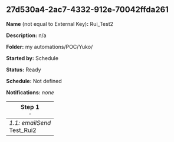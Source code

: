 ## 27d530a4-2ac7-4332-912e-70042ffda261

**Name** (not equal to External Key)**:** Rui_Test2

**Description:** n/a

**Folder:** my automations/POC/Yuko/

**Started by:** Schedule

**Status:** Ready

**Schedule:** Not defined

**Notifications:** _none_


| Step 1<br>_<small>-</small>_ |
| --- |
| _1.1: emailSend_<br>Test_Rui2 |
